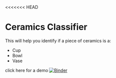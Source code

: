 <<<<<<< HEAD
# Ceramics Classifier

This will help you identify if a piece of ceramics is a:
 - Cup
 - Bowl
 - Vase

click here for a demo
[![Binder](https://mybinder.org/badge_logo.svg)](https://mybinder.org/v2/gh/SleepyGinger/ceramics_classifier/master?urlpath=%2Fvoila%2Frender%2Fapp.ipynb)
